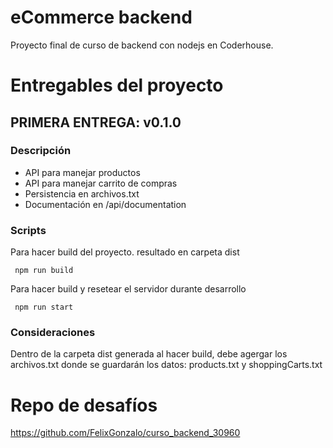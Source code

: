 # eCommerce backend

Proyecto final de curso de backend con nodejs en Coderhouse.

# Entregables del proyecto

## PRIMERA ENTREGA: v0.1.0

### Descripción

- API para manejar productos
- API para manejar carrito de compras
- Persistencia en archivos.txt
- Documentación en /api/documentation

### Scripts

Para hacer build del proyecto. resultado en carpeta dist

` npm run build`

Para hacer build y resetear el servidor durante desarrollo

` npm run start`

### Consideraciones

Dentro de la carpeta dist generada al hacer build, debe agergar los archivos.txt donde se guardarán los datos: products.txt y shoppingCarts.txt

# Repo de desafíos

https://github.com/FelixGonzalo/curso_backend_30960
